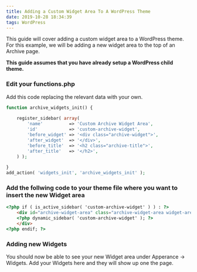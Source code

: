 ```yaml
---
title: Adding a Custom Widget Area To A WordPress Theme
date: 2019-10-28 18:34:39
tags: WordPress
---
```

This guide will cover adding a custom widget area to a WordPress theme. For this example, we will be adding a new widget area to the top of an Archive page.

**This guide assumes that you have already setup a WordPress child theme.**

### Edit your functions.php
Add this code replacing the relevant data with your own.
```php
function archive_widgets_init() {
 
    register_sidebar( array(
        'name'          => 'Custom Archive Widget Area',
        'id'            => 'custom-archive-widget',
        'before_widget' => '<div class="archive-widget">',
        'after_widget'  => '</div>',
        'before_title'  => '<h2 class="archive-title">',
        'after_title'   => '</h2>',
    ) );
 
}
add_action( 'widgets_init', 'archive_widgets_init' );
```
### Add the follwing code to your theme file where you want to insert the new Widget area
```html
<?php if ( is_active_sidebar( 'custom-archive-widget' ) ) : ?>
	<div id="archive-widget-area" class="archive-widget-area widget-area" role="complementary">
	<?php dynamic_sidebar( 'custom-archive-widget' ); ?>
	</div>
<?php endif; ?>
```

### Adding new Widgets
You should now be able to see your new Widget area under Apperance -> Widgets. Add your Widgets here and they will show up one the page.
